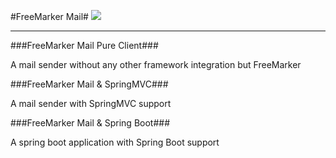 #FreeMarker Mail#
<a href="https://travis-ci.org/yue9944882/FreemarkerMail.svg?branch=master" target="_blank"><img src="https://travis-ci.org/yue9944882/FreemarkerMail.svg?branch=master"/></a>

----------

###FreeMarker Mail Pure Client###

A mail sender without any other framework integration but FreeMarker
 
###FreeMarker Mail & SpringMVC###

A mail sender with SpringMVC support

###FreeMarker Mail & Spring Boot###

A spring boot application with Spring Boot support
